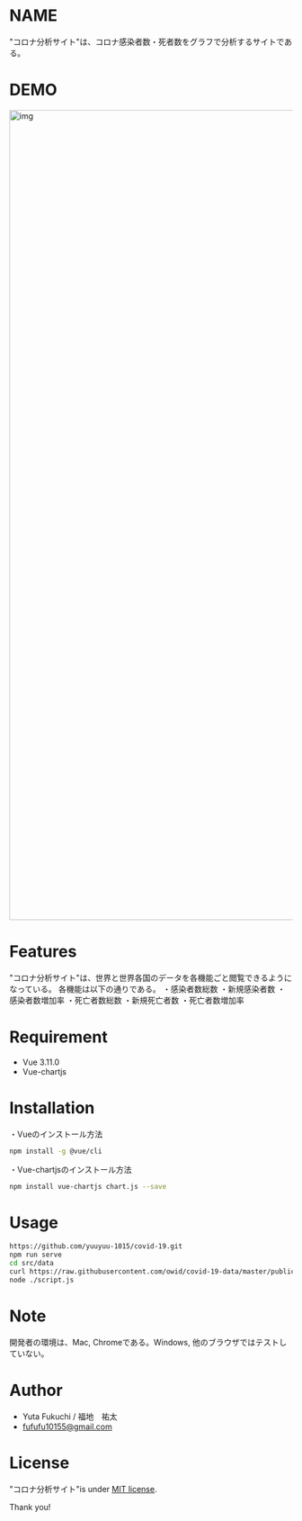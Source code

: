 # NAME
 
"コロナ分析サイト"は、コロナ感染者数・死者数をグラフで分析するサイトである。
 
 
# DEMO
 
<img width="1440" alt="img" src="https://user-images.githubusercontent.com/60467960/80489954-9458b880-899b-11ea-9b5d-e7e20d42f082.png">
 
# Features
 
"コロナ分析サイト"は、世界と世界各国のデータを各機能ごと閲覧できるようになっている。
各機能は以下の通りである。
・感染者数総数
・新規感染者数
・感染者数増加率
・死亡者数総数
・新規死亡者数
・死亡者数増加率
 
 
# Requirement
 
* Vue 3.11.0
* Vue-chartjs 
 
 
# Installation
 
・Vueのインストール方法 
 
```bash
npm install -g @vue/cli
```

・Vue-chartjsのインストール方法

```bash
npm install vue-chartjs chart.js --save
```

 
# Usage
  
```bash
https://github.com/yuuyuu-1015/covid-19.git
npm run serve
cd src/data
curl https://raw.githubusercontent.com/owid/covid-19-data/master/public/data/ecdc/full_data.csv > AllData.csv
node ./script.js
```
 
 
# Note
 
開発者の環境は、Mac, Chromeである。Windows, 他のブラウザではテストしていない。
 
 
# Author
  
* Yuta Fukuchi / 福地　祐太
* fufufu10155@gmail.com


# License
 
"コロナ分析サイト"is under [MIT license](https://en.wikipedia.org/wiki/MIT_License).
 

Thank you!
